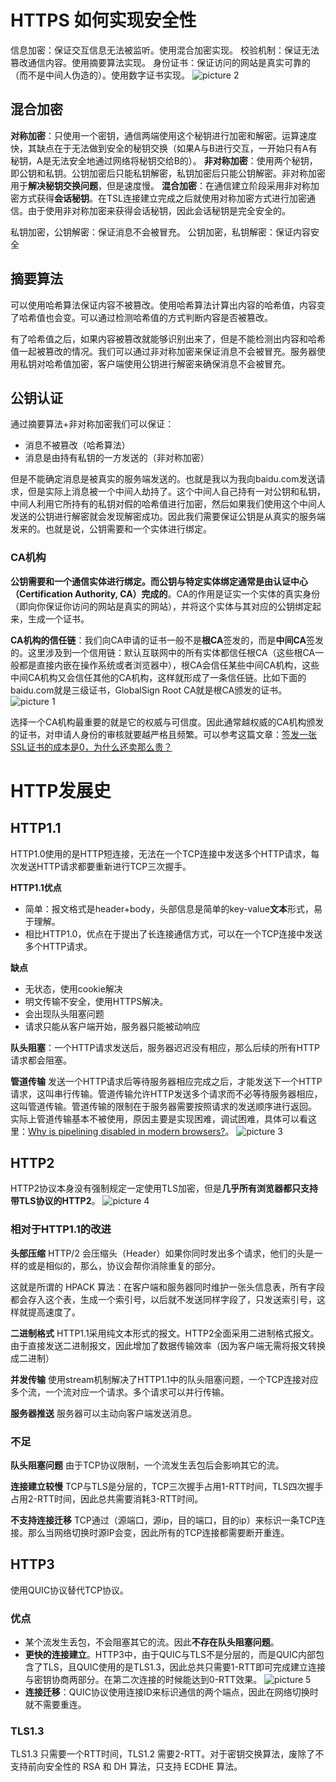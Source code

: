 # HTTPS 如何实现安全性
信息加密：保证交互信息无法被监听。使用混合加密实现。
校验机制：保证无法篡改通信内容。使用摘要算法实现。
身份证书：保证访问的网站是真实可靠的（而不是中间人伪造的）。使用数字证书实现。
![picture 2](../../images/73ff206335d800f4c2bdd5d7b5038ce1726a9b62dd2748bf2e7f385e0b82d196.png)  

## 混合加密
**对称加密**：只使用一个密钥，通信两端使用这个秘钥进行加密和解密。运算速度快，其缺点在于无法做到安全的秘钥交换（如果A与B进行交互，一开始只有A有秘钥，A是无法安全地通过网络将秘钥交给B的）。
**非对称加密**：使用两个秘钥，即公钥和私钥。公钥加密后只能私钥解密，私钥加密后只能公钥解密。非对称加密用于**解决秘钥交换问题**，但是速度慢。
**混合加密**：在通信建立阶段采用非对称加密方式获得**会话秘钥**。在TSL连接建立完成之后就使用对称加密方式进行加密通信。由于使用非对称加密来获得会话秘钥，因此会话秘钥是完全安全的。

私钥加密，公钥解密：保证消息不会被冒充。
公钥加密，私钥解密：保证内容安全
## 摘要算法

可以使用哈希算法保证内容不被篡改。使用哈希算法计算出内容的哈希值，内容变了哈希值也会变。可以通过检测哈希值的方式判断内容是否被篡改。

有了哈希值之后，如果内容被篡改就能够识别出来了，但是不能检测出内容和哈希值一起被篡改的情况。我们可以通过非对称加密来保证消息不会被冒充。服务器使用私钥对哈希值加密，客户端使用公钥进行解密来确保消息不会被冒充。

## 公钥认证
通过摘要算法+非对称加密我们可以保证：
* 消息不被篡改（哈希算法）
* 消息是由持有私钥的一方发送的（非对称加密）

但是不能确定消息是被真实的服务端发送的。也就是我以为我向baidu.com发送请求，但是实际上消息被一个中间人劫持了。这个中间人自己持有一对公钥和私钥，中间人利用它所持有的私钥对假的哈希值进行加密，然后如果我们使用这个中间人发送的公钥进行解密就会发现解密成功。因此我们需要保证公钥是从真实的服务端发来的。也就是说，公钥需要和一个实体进行绑定。


### CA机构
**公钥需要和一个通信实体进行绑定。而公钥与特定实体绑定通常是由认证中心（Certification Authority, CA）完成的**。CA的作用是证实一个实体的真实身份（即向你保证你访问的网站是真实的网站），并将这个实体与其对应的公钥绑定起来，生成一个证书。

**CA机构的信任链**：我们向CA申请的证书一般不是**根CA**签发的，而是**中间CA**签发的。这里涉及到一个信用链：默认互联网中的所有实体都信任根CA（这些根CA一般都是直接内嵌在操作系统或者浏览器中），根CA会信任某些中间CA机构，这些中间CA机构又会信任其他的CA机构，这样就形成了一条信任链。比如下面的baidu.com就是三级证书，GlobalSign Root CA就是根CA颁发的证书。
![picture 1](../../images/9da24b31a9c9f667370948545a99c9810f344565d73b5be37979cce9290a3623.png)  

选择一个CA机构最重要的就是它的权威与可信度。因此通常越权威的CA机构颁发的证书，对申请人身份的审核就要越严格且频繁。可以参考这篇文章：[签发一张SSL证书的成本是0，为什么还卖那么贵？](https://www.51cto.com/article/681215.html)

# HTTP发展史
## HTTP1.1
HTTP1.0使用的是HTTP短连接，无法在一个TCP连接中发送多个HTTP请求，每次发送HTTP请求都要重新进行TCP三次握手。

**HTTP1.1优点**
* 简单：报文格式是header+body，头部信息是简单的key-value**文本**形式，易于理解。
* 相比HTTP1.0，优点在于提出了长连接通信方式，可以在一个TCP连接中发送多个HTTP请求。

**缺点**
* 无状态，使用cookie解决
* 明文传输不安全，使用HTTPS解决。
* 会出现队头阻塞问题
* 请求只能从客户端开始，服务器只能被动响应


**队头阻塞**：一个HTTP请求发送后，服务器迟迟没有相应，那么后续的所有HTTP请求都会阻塞。


**管道传输**
发送一个HTTP请求后等待服务器相应完成之后，才能发送下一个HTTP请求，这叫串行传输。管道传输允许HTTP发送多个请求而不必等待服务器相应，这叫管道传输。管道传输的限制在于服务器需要按照请求的发送顺序进行返回。
实际上管道传输基本不被使用，原因主要是实现困难，调试困难，具体可以看这里：[Why is pipelining disabled in modern browsers?](https://stackoverflow.com/questions/30477476/why-is-pipelining-disabled-in-modern-browsers)。
![picture 3](../../images/878b0ec84972274208e94a120a7fd5dbe6614a5214a0d5a3b9dc30de0ffb79c3.png)  






## HTTP2
HTTP2协议本身没有强制规定一定使用TLS加密，但是**几乎所有浏览器都只支持带TLS协议的HTTP2**。
![picture 4](../../images/7cd64c53784b2ce8197e71dbfc684a6bb5b9b4bc56c16dc885c2e6e599ba6ba5.png)  

### 相对于HTTP1.1的改进
**头部压缩**
HTTP/2 会压缩头（Header）如果你同时发出多个请求，他们的头是一样的或是相似的，那么，协议会帮你消除重复的部分。

这就是所谓的 HPACK 算法：在客户端和服务器同时维护一张头信息表，所有字段都会存入这个表，生成一个索引号，以后就不发送同样字段了，只发送索引号，这样就提高速度了。

**二进制格式**
HTTP1.1采用纯文本形式的报文。HTTP2全面采用二进制格式报文。由于直接发送二进制报文，因此增加了数据传输效率（因为客户端无需将报文转换成二进制）

**并发传输**
使用stream机制解决了HTTP1.1中的队头阻塞问题，一个TCP连接对应多个流，一个流对应一个请求。多个请求可以并行传输。

**服务器推送**
服务器可以主动向客户端发送消息。


### 不足
**队头阻塞问题**
由于TCP协议限制，一个流发生丢包后会影响其它的流。

**连接建立较慢**
TCP与TLS是分层的，TCP三次握手占用1-RTT时间，TLS四次握手占用2-RTT时间，因此总共需要消耗3-RTT时间。

**不支持连接迁移**
TCP通过（源端口，源ip，目的端口，目的ip）来标识一条TCP连接。那么当网络切换时源IP会变，因此所有的TCP连接都需要断开重连。

## HTTP3
使用QUIC协议替代TCP协议。

### 优点
* 某个流发生丢包，不会阻塞其它的流。因此**不存在队头阻塞问题**。
* **更快的连接建立**。HTTP3中，由于QUIC与TLS不是分层的，而是QUIC内部包含了TLS，且QUIC使用的是TLS1.3，因此总共只需要1-RTT即可完成建立连接与密钥协商两部分。在第二次连接的时候能达到0-RTT效果。
![picture 5](../../images/6c176e215eb55236ee821ddc054a23506270dd0e4becd87352d53c39f8691380.png)  
* **连接迁移**：QUIC协议使用连接ID来标识通信的两个端点，因此在网络切换时就不需要重连。

### TLS1.3
TLS1.3 只需要一个RTT时间，TLS1.2 需要2-RTT。对于密钥交换算法，废除了不支持前向安全性的 RSA 和 DH 算法，只支持 ECDHE 算法。
